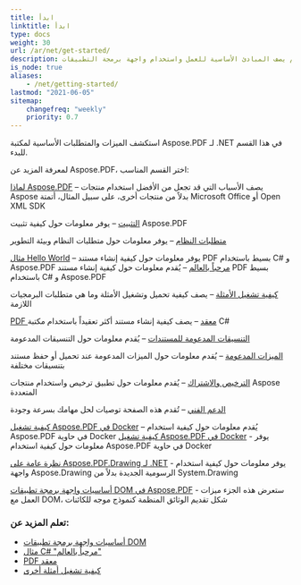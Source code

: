 ```yaml
---
title: ابدأ
linktitle: ابدأ
type: docs
weight: 30
url: /ar/net/get-started/
description: هذا القسم يصف المبادئ الأساسية للعمل واستخدام واجهة برمجة التطبيقات DOM. كما يعرض أمثلة بسيطة ومعقدة لإنشاء مستند PDF.
is_node: true
aliases:
    - /net/getting-started/
lastmod: "2021-06-05"   
sitemap:
    changefreq: "weekly"
    priority: 0.7
---
```


استكشف الميزات والمتطلبات الأساسية لمكتبة Aspose.PDF لـ .NET في هذا القسم للبدء.

لمعرفة المزيد عن Aspose.PDF، اختر القسم المناسب:

[لماذا Aspose.PDF](/pdf/ar/net/why-aspose-pdf/) – يصف الأسباب التي قد تجعل من الأفضل استخدام منتجات Aspose بدلاً من منتجات أخرى، على سبيل المثال، أتمتة Microsoft Office أو Open XML SDK

[التثبيت](/pdf/ar/net/installation/) – يوفر معلومات حول كيفية تثبيت Aspose.PDF

[متطلبات النظام](/pdf/ar/net/system-requirements/) – يوفر معلومات حول متطلبات النظام وبيئة التطوير

[مثال Hello World](/pdf/ar/net/hello-world-example/) – يوفر معلومات حول كيفية إنشاء مستند PDF بسيط باستخدام C# و Aspose.PDF
[مرحباً بالعالم](/pdf/ar/net/hello-world-example/) – يُقدم معلومات حول كيفية إنشاء مستند PDF بسيط باستخدام C# و Aspose.PDF

[كيفية تشغيل الأمثلة](/pdf/ar/net/how-to-run-other-examples/) – يصف كيفية تحميل وتشغيل الأمثلة وما هي متطلبات البرمجيات اللازمة

[PDF معقد](/pdf/ar/net/complex-pdf-example/) – يصف كيفية إنشاء مستند أكثر تعقيداً باستخدام مكتبة C#

[التنسيقات المدعومة للمستندات](/pdf/ar/net/supported-file-formats/) – يُقدم معلومات حول التنسيقات المدعومة

[الميزات المدعومة](/pdf/ar/net/key-features/) – يُقدم معلومات حول الميزات المدعومة عند تحميل أو حفظ مستند بتنسيقات مختلفة

[الترخيص والاشتراك](/pdf/ar/net/licensing/) – يُقدم معلومات حول تطبيق ترخيص واستخدام منتجات Aspose المتعددة

[الدعم الفني](/pdf/ar/net/technical-support/) – تُقدم هذه الصفحة توصيات لحل مهامك بسرعة وجودة

[كيفية تشغيل Aspose.PDF في Docker](/pdf/ar/net/docker/) – يُقدم معلومات حول كيفية استخدام Aspose.PDF في حاوية Docker
[كيفية تشغيل Aspose.PDF في Docker](/pdf/ar/net/docker/) - يوفر معلومات حول كيفية استخدام Aspose.PDF في حاوية Docker

[نظرة عامة على Aspose.PDF.Drawing لـ .NET](/pdf/ar/net/drawing/) - يوفر معلومات حول كيفية استخدام واجهة Aspose.Drawing الرسومية الجديدة بدلاً من System.Drawing

[أساسيات واجهة برمجة تطبيقات DOM في Aspose.PDF](/pdf/ar/net/basics-of-dom-api/) - ستعرض هذه الجزء ميزات العمل مع DOM، شكل تقديم الوثائق المنظمة كنموذج موجه للكائنات

### تعلم المزيد عن:

- [أساسيات واجهة برمجة تطبيقات DOM](/pdf/ar/net/basics-of-dom-api/)
- [مثال C# "مرحباً بالعالم"](/pdf/ar/net/hello-world-example/)
- [PDF معقد](/pdf/ar/net/complex-pdf-example/)
- [كيفية تشغيل أمثلة أخرى](/pdf/ar/net/how-to-run-other-examples/)

